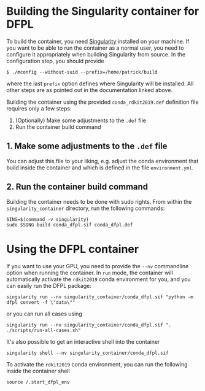 # Building the Singularity container for DFPL

To build the container, you need [Singularity](https://sylabs.io/guides/3.4/user-guide/installation.html) installed
on your machine.
If you want to be able to run the container as a normal user, you need to configure it appropriately when building
Singularity from source.
In the configuration step, you should provide

```shell script
$ ./mconfig --without-suid --prefix=/home/patrick/build
```

where the last `prefix` option defines where Singularity will be installed.
All other steps are as pointed out in the documentation linked above.

Building the container using the provided `conda_rdkit2019.def` definition file requires only a few steps:

1. (Optionally) Make some adjustments to the `.def` file
2. Run the container build command

## 1. Make some adjustments to the `.def` file

You can adjust this file to your liking, e.g. adjust the conda environment that build inside the container
and which is defined in the file `environment.yml`.

## 2. Run the container build command

Building the container needs to be done with sudo rights.
From within the `singularity_container` directory, run the following commands:

```shell script
SING=$(command -v singularity)
sudo $SING build conda_dfpl.sif conda_dfpl.def
```

# Using the DFPL container

If you want to use your GPU, you need to provide the `--nv` commandline option when running the container.
In `run` mode, the container will automatically activate the `rdkit2019` conda environment for you, and you can
easily run the DFPL package:

```shell script
singularity run --nv singularity_container/conda_dfpl.sif "python -m dfpl convert -f \"data\""
```

or you can run all cases using

```shell script
singularity run --nv singularity_container/conda_dfpl.sif ". ./scripts/run-all-cases.sh"
```

It's also possible to get an interactive shell into the container

```shell script
singularity shell --nv singularity_container/conda_dfpl.sif
```

To activate the `rdkit2019` conda environment, you can run the following inside the container shell

```shell script
source /.start_dfpl_env 
```